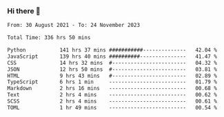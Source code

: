 ### Hi there 👋

<!--
**dominoto/dominoto** is a ✨ _special_ ✨ repository because its `README.md` (this file) appears on your GitHub profile.

Here are some ideas to get you started:

- 🔭 I’m currently working on ...
- 🌱 I’m currently learning ...
- 👯 I’m looking to collaborate on ...
- 🤔 I’m looking for help with ...
- 💬 Ask me about ...
- 📫 How to reach me: ...
- 😄 Pronouns: ...
- ⚡ Fun fact: ...
-->
<!--START_SECTION:waka-->

```txt
From: 30 August 2021 - To: 24 November 2023

Total Time: 336 hrs 50 mins

Python           141 hrs 37 mins ###########--------------   42.04 %
JavaScript       139 hrs 40 mins ##########---------------   41.47 %
CSS              14 hrs 32 mins  #------------------------   04.32 %
JSON             12 hrs 50 mins  #------------------------   03.81 %
HTML             9 hrs 43 mins   #------------------------   02.89 %
TypeScript       6 hrs 1 min     -------------------------   01.79 %
Markdown         2 hrs 16 mins   -------------------------   00.68 %
Text             2 hrs 4 mins    -------------------------   00.62 %
SCSS             2 hrs 4 mins    -------------------------   00.61 %
TOML             1 hr 49 mins    -------------------------   00.54 %
```

<!--END_SECTION:waka-->
